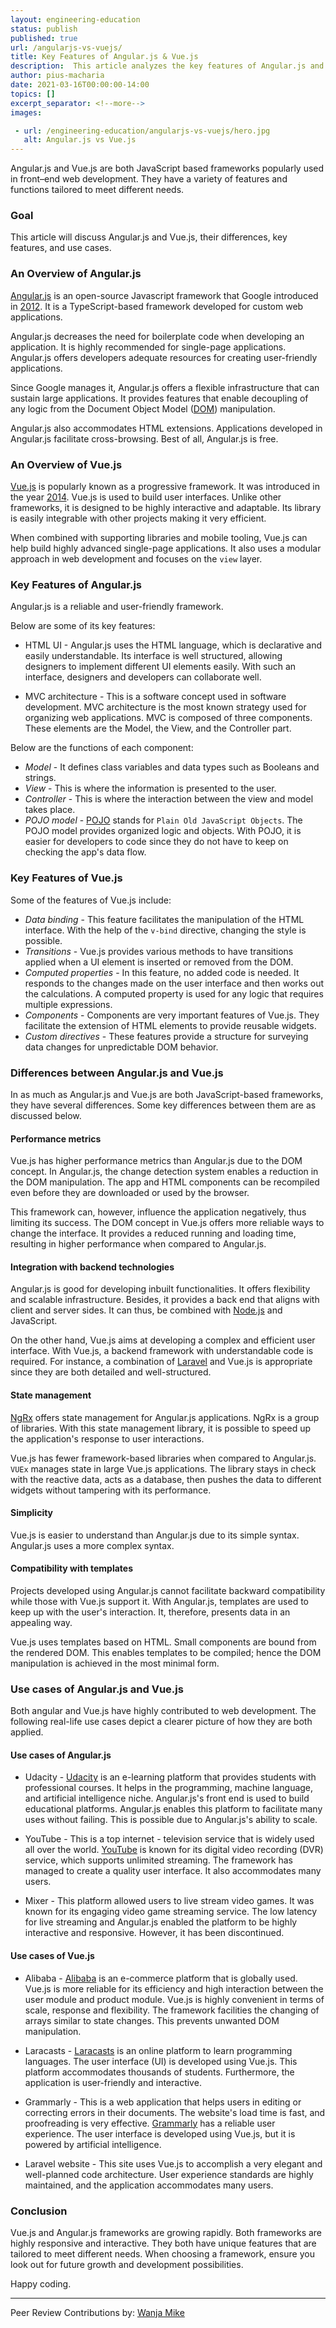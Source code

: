 ```yaml
---
layout: engineering-education
status: publish
published: true
url: /angularjs-vs-vuejs/
title: Key Features of Angular.js & Vue.js
description:  This article analyzes the key features of Angular.js and Vue.js. These front-end and Javascript-based frameworks are popular among developers. Therefore, understanding their differences and similarity can help boost productivity.
author: pius-macharia
date: 2021-03-16T00:00:00-14:00
topics: []
excerpt_separator: <!--more-->
images:

 - url: /engineering-education/angularjs-vs-vuejs/hero.jpg
   alt: Angular.js vs Vue.js
---
```

Angular.js and Vue.js are both JavaScript based frameworks popularly used in front–end web development. They have a variety of features and functions tailored to meet different needs.
<!--more-->
### Goal
This article will discuss Angular.js and Vue.js, their differences, key features, and use cases.

### An Overview of Angular.js
[Angular.js](https://angularjs.org/) is an open-source Javascript framework that Google introduced in [2012](http://blog.angularjs.org/2012/07/). It is a TypeScript-based framework developed for custom web applications.

Angular.js decreases the need for boilerplate code when developing an application. It is highly recommended for single-page applications. Angular.js offers developers adequate resources for creating user-friendly applications.

Since Google manages it, Angular.js offers a flexible infrastructure that can sustain large applications. It provides features that enable decoupling of any logic from the Document Object Model ([DOM](https://www.theodinproject.com/courses/foundations/lessons/dom-manipulation)) manipulation. 

Angular.js also accommodates HTML extensions. Applications developed in Angular.js facilitate cross-browsing. Best of all, Angular.js is free.

### An Overview of Vue.js
[Vue.js](https://vuejs.org/) is popularly known as a progressive framework. It was introduced in the year [2014](https://vuejs.org/2014/03/22/vuejs-010-release/). Vue.js is used to build user interfaces. Unlike other frameworks, it is designed to be highly interactive and adaptable. Its library is easily integrable with other projects making it very efficient.

When combined with supporting libraries and mobile tooling, Vue.js can help build highly advanced single-page applications. It also uses a modular approach in web development and focuses on the `view` layer.

### Key Features of Angular.js
Angular.js is a reliable and user-friendly framework. 

Below are some of its key features:
- HTML UI - Angular.js uses the HTML language, which is declarative and easily understandable. Its interface is well structured, allowing designers to implement different UI elements easily. With such an interface, designers and developers can collaborate well.

- MVC architecture - This is a software concept used in software development. MVC architecture is the most known strategy used for organizing web applications. MVC is composed of three components. These elements are the Model, the View, and the Controller part. 

Below are the functions of each component:
- *Model* - It defines class variables and data types such as Booleans and strings.
- *View* - This is where the information is presented to the user.
- *Controller* - This is where the interaction between the view and model takes place. 
- *POJO model* - [POJO](https://masteringjs.io/tutorials/fundamentals/pojo) stands for `Plain Old JavaScript Objects`. The POJO model provides organized logic and objects. With POJO, it is easier for developers to code since they do not have to keep on checking the app's data flow.

### Key Features of Vue.js
Some of the features of Vue.js include:
- *Data binding* - This feature facilitates the manipulation of the HTML interface. With the help of the `v-bind` directive, changing the style is possible.
- *Transitions* - Vue.js provides various methods to have transitions applied when a UI element is inserted or removed from the DOM.
- *Computed properties* - In this feature, no added code is needed. It responds to the changes made on the user interface and then works out the calculations. A computed property is used for any logic that requires multiple expressions.
- *Components* - Components are very important features of Vue.js. They facilitate the extension of HTML elements to provide reusable widgets.
- *Custom directives* - These features provide a structure for surveying data changes for unpredictable DOM behavior.

### Differences between Angular.js and Vue.js
In as much as Angular.js and Vue.js are both JavaScript-based frameworks, they have several differences. Some key differences between them are as discussed below.

#### Performance metrics
Vue.js has higher performance metrics than Angular.js due to the DOM concept. In Angular.js, the change detection system enables a reduction in the DOM manipulation. The app and HTML components can be recompiled even before they are downloaded or used by the browser. 

This framework can, however, influence the application negatively, thus limiting its success. The DOM concept in Vue.js offers more reliable ways to change the interface. It provides a reduced running and loading time, resulting in higher performance when compared to Angular.js.

#### Integration with backend technologies
Angular.js is good for developing inbuilt functionalities. It offers flexibility and scalable infrastructure. Besides, it provides a back end that aligns with client and server sides. It can thus, be combined with [Node.js](https://nodejs.org/) and JavaScript.

On the other hand, Vue.js aims at developing a complex and efficient user interface. With Vue.js, a backend framework with understandable code is required. For instance, a combination of [Laravel](https://laravel.com/) and Vue.js is appropriate since they are both detailed and well-structured.

#### State management
[NgRx](https://ngrx.io/https://ngrx.io/) offers state management for Angular.js applications. NgRx is a group of libraries. With this state management library, it is possible to speed up the application's response to user interactions.

Vue.js has fewer framework-based libraries when compared to Angular.js. `VUEx` manages state in large Vue.js applications. The library stays in check with the reactive data, acts as a database, then pushes the data to different widgets without tampering with its performance.

#### Simplicity
Vue.js is easier to understand than Angular.js due to its simple syntax. Angular.js uses a more complex syntax.

#### Compatibility with templates
Projects developed using Angular.js cannot facilitate backward compatibility while those with Vue.js support it. With Angular.js, templates are used to keep up with the user's interaction. It, therefore, presents data in an appealing way. 

Vue.js uses templates based on HTML. Small components are bound from the rendered DOM. This enables templates to be compiled; hence the DOM manipulation is achieved in the most minimal form.

### Use cases of Angular.js and Vue.js
Both angular and Vue.js have highly contributed to web development. The following real-life use cases depict a clearer picture of how they are both applied.

#### Use cases of Angular.js
- Udacity - [Udacity](https://www.udacity.com/) is an e-learning platform that provides students with professional courses. It helps in the programming, machine language, and artificial intelligence niche. Angular.js's front end is used to build educational platforms. Angular.js enables this platform to facilitate many uses without failing. This is possible due to Angular.js's ability to scale.

- YouTube - This is a top internet - television service that is widely used all over the world. [YouTube](https://www.youtube.com/about/) is known for its digital video recording (DVR) service, which supports unlimited streaming. The framework has managed to create a quality user interface. It also accommodates many users.

- Mixer - This platform allowed users to live stream video games. It was known for its engaging video game streaming service. The low latency for live streaming and Angular.js enabled the platform to be highly interactive and responsive. However, it has been discontinued.

#### Use cases of Vue.js
- Alibaba - [Alibaba](https://activities.alibaba.com/alibaba/following-about-alibaba.php?) is an e-commerce platform that is globally used. Vue.js is more reliable for its efficiency and high interaction between the user module and product module. Vue.js is highly convenient in terms of scale, response and flexibility. The framework facilities the changing of arrays similar to state changes. This prevents unwanted DOM manipulation.

- Laracasts - [Laracasts](https://laracasts.com/) is an online platform to learn programming languages. The user interface (UI) is developed using Vue.js. This platform accommodates thousands of students. Furthermore, the application is user-friendly and interactive.

- Grammarly - This is a web application that helps users in editing or correcting errors in their documents. The website's load time is fast, and proofreading is very effective. [Grammarly](https://www.grammarly.com/about) has a reliable user experience. The user interface is developed using Vue.js, but it is powered by artificial intelligence.

- Laravel website - This site uses Vue.js to accomplish a very elegant and well-planned code architecture. User experience standards are highly maintained, and the application accommodates many users.

### Conclusion
Vue.js and Angular.js frameworks are growing rapidly. Both frameworks are highly responsive and interactive. They both have unique features that are tailored to meet different needs. When choosing a framework, ensure you look out for future growth and development possibilities.

Happy coding.

---
Peer Review Contributions by: [Wanja Mike](/authors/michael-barasa/)

